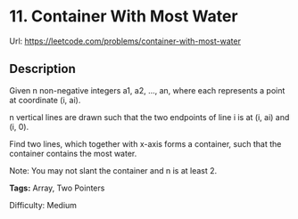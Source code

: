 # 11. Container With Most Water
Url: <https://leetcode.com/problems/container-with-most-water>

## Description
Given n non-negative integers a1, a2, ..., an, where each represents a point at coordinate (i, ai).

n vertical lines are drawn such that the two endpoints of line i is at (i, ai) and (i, 0).

Find two lines, which together with x-axis forms a container, such that the container contains the most water.

Note: You may not slant the container and n is at least 2.

**Tags:** Array, Two Pointers

Difficulty: Medium